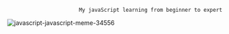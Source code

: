                            My javaScript learning from beginner to expert
 ![javascript-javascript-meme-34556](https://github.com/YasmineElbh/javaScript101/assets/126027461/1cfb082f-afbb-4796-b161-118d380d299f)
